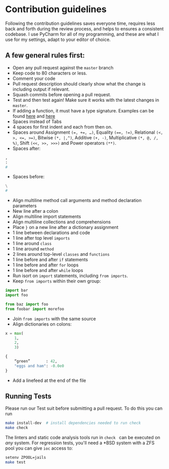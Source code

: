# Contribution guidelines

Following the contribution guidelines saves everyone time, requires less back
and forth during the review process, and helps to ensures a consistent codebase.
I use PyCharm for all of my programming, and these are what I use for my settings, adapt to your editor of choice.

## A few general rules first:

- Open any pull request against the `master` branch
- Keep code to 80 characters or less.
- Comment your code
- Pull request description should clearly show what the change is including output if relevant.
- Squash commits before opening a pull request.
- Test and then test again! Make sure it works with the latest changes in `master`.
- If adding a function, it must have a type signature. Examples can be found [here](https://www.python.org/dev/peps/pep-0484/) and [here](https://www.python.org/dev/peps/pep-3107/)
- Spaces instead of Tabs
- 4 spaces for first indent and each from then on.
- Spaces around Assignment `(=, +=, …)`, Equality `(==, !=)`, Relational `(<, >, <=, >=)`, Bitwise `(*, |,^)`, Additive  `(+, -)`, Multiplicative `(*, @, /, %)`, Shift `(<<, >>, >>>)` and Power operators `(**)`.
- Spaces after:

```python
,
:
#
```

- Spaces before:

```python
\
#
```

- Align multiline method call arguments and method declaration parameters
- New line after a colon
- Align multiline import statements
- Align multiline collections and comprehensions
- Place `}` on a new line after a dictionary assignment
- 1 line between declarations and code
- 1 line after top level `imports`
- 1 line around `class`
- 1 line around `method`
- 2 lines around top-level `classes` and `functions`
- 1 line before and after `if` statements
- 1 line before and after `for` loops
- 1 line before and after `while` loops
- Run isort on `import` statements, including `from imports`.
- Keep `from imports` within their own group:

```python
import bar
import foo

from baz import foo
from foobar import morefoo
```

- Join `from imports` with the same source
- Align dictionaries on colons:

```python
x = max(
    1,
    2,
    3)

{
    “green”       : 42,
    "eggs and ham": -0.0e0
}
```

- Add a linefeed at the end of the file

## Running Tests

Please run our Test suit before submitting a pull request.
To do this you can run

```sh
make install-dev  # install dependencies needed to run check
make check
```

The linters and static code analysis tools run in `check ` can be executed on _any_ system.
For regression tests, you'll need a \*BSD system with a ZFS pool you can give `ioc` access to:

```sh
setenv ZPOOL=jails
make test
```
